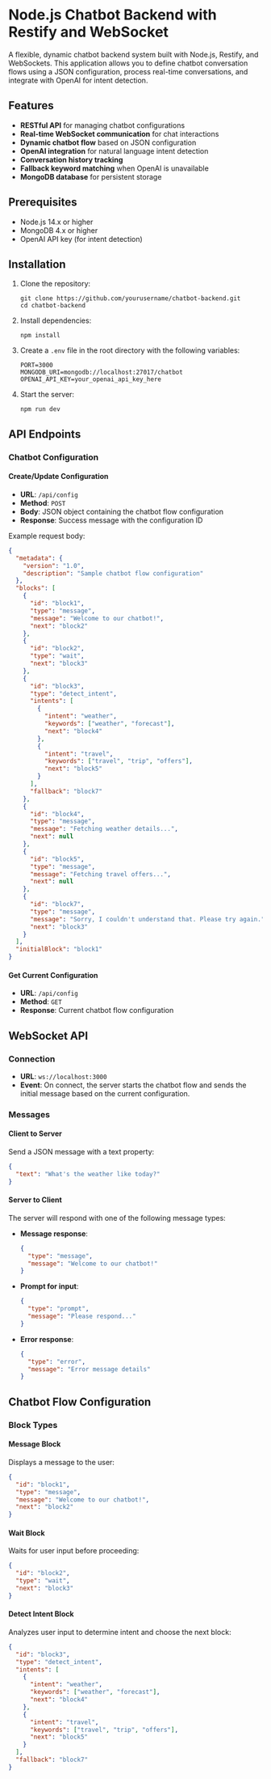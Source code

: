 # Node.js Chatbot Backend with Restify and WebSocket

A flexible, dynamic chatbot backend system built with Node.js, Restify, and WebSockets. This application allows you to define chatbot conversation flows using a JSON configuration, process real-time conversations, and integrate with OpenAI for intent detection.

## Features

- **RESTful API** for managing chatbot configurations
- **Real-time WebSocket communication** for chat interactions
- **Dynamic chatbot flow** based on JSON configuration
- **OpenAI integration** for natural language intent detection
- **Conversation history tracking**
- **Fallback keyword matching** when OpenAI is unavailable
- **MongoDB database** for persistent storage

## Prerequisites

- Node.js 14.x or higher
- MongoDB 4.x or higher
- OpenAI API key (for intent detection)

## Installation

1. Clone the repository:

   ```
   git clone https://github.com/yourusername/chatbot-backend.git
   cd chatbot-backend
   ```

2. Install dependencies:

   ```
   npm install
   ```

3. Create a `.env` file in the root directory with the following variables:

   ```
   PORT=3000
   MONGODB_URI=mongodb://localhost:27017/chatbot
   OPENAI_API_KEY=your_openai_api_key_here
   ```

4. Start the server:
   ```
   npm run dev
   ```

## API Endpoints

### Chatbot Configuration

#### Create/Update Configuration

- **URL**: `/api/config`
- **Method**: `POST`
- **Body**: JSON object containing the chatbot flow configuration
- **Response**: Success message with the configuration ID

Example request body:

```json
{
  "metadata": {
    "version": "1.0",
    "description": "Sample chatbot flow configuration"
  },
  "blocks": [
    {
      "id": "block1",
      "type": "message",
      "message": "Welcome to our chatbot!",
      "next": "block2"
    },
    {
      "id": "block2",
      "type": "wait",
      "next": "block3"
    },
    {
      "id": "block3",
      "type": "detect_intent",
      "intents": [
        {
          "intent": "weather",
          "keywords": ["weather", "forecast"],
          "next": "block4"
        },
        {
          "intent": "travel",
          "keywords": ["travel", "trip", "offers"],
          "next": "block5"
        }
      ],
      "fallback": "block7"
    },
    {
      "id": "block4",
      "type": "message",
      "message": "Fetching weather details...",
      "next": null
    },
    {
      "id": "block5",
      "type": "message",
      "message": "Fetching travel offers...",
      "next": null
    },
    {
      "id": "block7",
      "type": "message",
      "message": "Sorry, I couldn't understand that. Please try again.",
      "next": "block3"
    }
  ],
  "initialBlock": "block1"
}
```

#### Get Current Configuration

- **URL**: `/api/config`
- **Method**: `GET`
- **Response**: Current chatbot flow configuration

## WebSocket API

### Connection

- **URL**: `ws://localhost:3000`
- **Event**: On connect, the server starts the chatbot flow and sends the initial message based on the current configuration.

### Messages

#### Client to Server

Send a JSON message with a text property:

```json
{
  "text": "What's the weather like today?"
}
```

#### Server to Client

The server will respond with one of the following message types:

- **Message response**:

  ```json
  {
    "type": "message",
    "message": "Welcome to our chatbot!"
  }
  ```

- **Prompt for input**:

  ```json
  {
    "type": "prompt",
    "message": "Please respond..."
  }
  ```

- **Error response**:
  ```json
  {
    "type": "error",
    "message": "Error message details"
  }
  ```

## Chatbot Flow Configuration

### Block Types

#### Message Block

Displays a message to the user:

```json
{
  "id": "block1",
  "type": "message",
  "message": "Welcome to our chatbot!",
  "next": "block2"
}
```

#### Wait Block

Waits for user input before proceeding:

```json
{
  "id": "block2",
  "type": "wait",
  "next": "block3"
}
```

#### Detect Intent Block

Analyzes user input to determine intent and choose the next block:

```json
{
  "id": "block3",
  "type": "detect_intent",
  "intents": [
    {
      "intent": "weather",
      "keywords": ["weather", "forecast"],
      "next": "block4"
    },
    {
      "intent": "travel",
      "keywords": ["travel", "trip", "offers"],
      "next": "block5"
    }
  ],
  "fallback": "block7"
}
```
